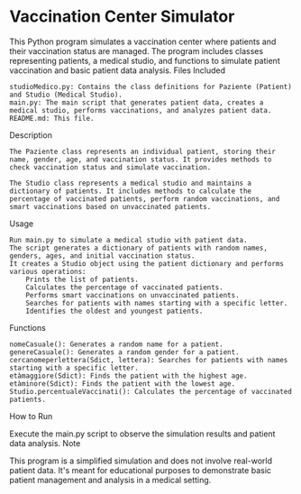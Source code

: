# Vaccination Center Simulator

This Python program simulates a vaccination center where patients and their vaccination status are managed. The program includes classes representing patients, a medical studio, and functions to simulate patient vaccination and basic patient data analysis.
Files Included

    studioMedico.py: Contains the class definitions for Paziente (Patient) and Studio (Medical Studio).
    main.py: The main script that generates patient data, creates a medical studio, performs vaccinations, and analyzes patient data.
    README.md: This file.

Description

    The Paziente class represents an individual patient, storing their name, gender, age, and vaccination status. It provides methods to check vaccination status and simulate vaccination.

    The Studio class represents a medical studio and maintains a dictionary of patients. It includes methods to calculate the percentage of vaccinated patients, perform random vaccinations, and smart vaccinations based on unvaccinated patients.

Usage

    Run main.py to simulate a medical studio with patient data.
    The script generates a dictionary of patients with random names, genders, ages, and initial vaccination status.
    It creates a Studio object using the patient dictionary and performs various operations:
        Prints the list of patients.
        Calculates the percentage of vaccinated patients.
        Performs smart vaccinations on unvaccinated patients.
        Searches for patients with names starting with a specific letter.
        Identifies the oldest and youngest patients.

Functions

    nomeCasuale(): Generates a random name for a patient.
    genereCasuale(): Generates a random gender for a patient.
    cercanomeperlettera(Sdict, lettera): Searches for patients with names starting with a specific letter.
    etàmaggiore(Sdict): Finds the patient with the highest age.
    etàminore(Sdict): Finds the patient with the lowest age.
    Studio.percentualeVaccinati(): Calculates the percentage of vaccinated patients.

How to Run

Execute the main.py script to observe the simulation results and patient data analysis.
Note

This program is a simplified simulation and does not involve real-world patient data. It's meant for educational purposes to demonstrate basic patient management and analysis in a medical setting.
